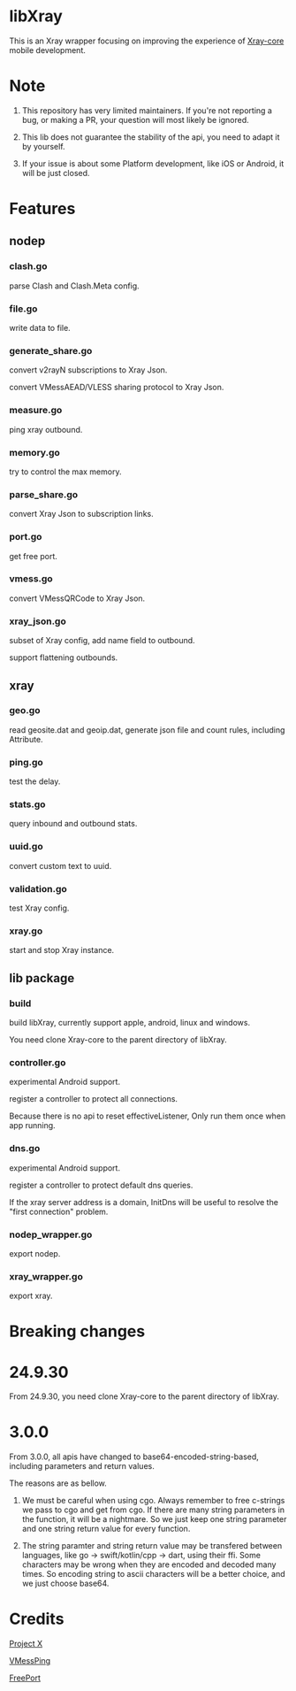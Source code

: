# libXray

This is an Xray wrapper focusing on improving the experience of [Xray-core](https://github.com/XTLS/Xray-core) mobile development.

# Note

1. This repository has very limited maintainers. If you're not reporting a bug, or making a PR, your question will most likely be ignored.

2. This lib does not guarantee the stability of the api, you need to adapt it by yourself.

3. If your issue is about some Platform development, like iOS or Android, it will be just closed.

# Features

## nodep

### clash.go

parse Clash and Clash.Meta config.

### file.go

write data to file.

### generate_share.go

convert v2rayN subscriptions to Xray Json.

convert VMessAEAD/VLESS sharing protocol to Xray Json.

### measure.go

ping xray outbound.

### memory.go

try to control the max memory.

### parse_share.go

convert Xray Json to subscription links.

### port.go

get free port.

### vmess.go

convert VMessQRCode to Xray Json.

### xray_json.go

subset of Xray config, add name field to outbound.

support flattening outbounds.

## xray

### geo.go

read geosite.dat and geoip.dat, generate json file and count rules, including Attribute.

### ping.go

test the delay.

### stats.go

query inbound and outbound stats.

### uuid.go

convert custom text to uuid.

### validation.go

test Xray config.

### xray.go

start and stop Xray instance.

## lib package

### build

build libXray, currently support apple, android, linux and windows.

You need clone Xray-core to the parent directory of libXray.

### controller.go

experimental Android support.

register a controller to protect all connections.

Because there is no api to reset effectiveListener, Only run them once when app running.

### dns.go

experimental Android support.

register a controller to protect default dns queries.

If the xray server address is a domain, InitDns will be useful to resolve the "first connection" problem.

### nodep_wrapper.go

export nodep.

### xray_wrapper.go

export xray.

# Breaking changes

# 24.9.30

From 24.9.30, you need clone Xray-core to the parent directory of libXray.

# 3.0.0

From 3.0.0, all apis have changed to base64-encoded-string-based, including parameters and return values.

The reasons are as bellow.

1. We must be careful when using cgo. Always remember to free c-strings we pass to cgo and get from cgo. If there are many string parameters in the function, it will be a nightmare. So we just keep one string parameter and one string return value for every function.

2. The string paramter and string return value may be transfered between languages, like go -> swift/kotlin/cpp -> dart, using their ffi. Some characters may be wrong when they are encoded and decoded many times. So encoding string to ascii characters will be a better choice, and we just choose base64.

# Credits

[Project X](https://github.com/XTLS/Xray-core)

[VMessPing](https://github.com/v2fly/vmessping)

[FreePort](https://github.com/phayes/freeport)
